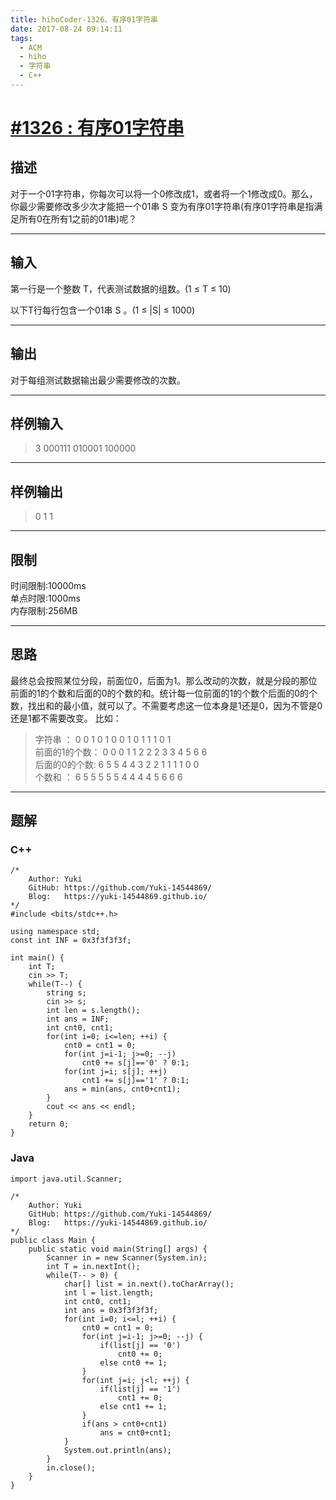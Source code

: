 ```yaml
---
title: hihoCoder-1326、有序01字符串
date: 2017-08-24 09:14:11
tags:
  - ACM
  - hiho
  - 字符串
  - C++
---
```




# [#1326 : 有序01字符串](http://hihocoder.com/problemset/problem/1326)
## 描述
对于一个01字符串，你每次可以将一个0修改成1，或者将一个1修改成0。那么，你最少需要修改多少次才能把一个01串 S 变为有序01字符串(有序01字符串是指满足所有0在所有1之前的01串)呢？

---
## 输入
第一行是一个整数 T，代表测试数据的组数。(1 ≤ T ≤ 10)

以下T行每行包含一个01串 S 。(1 ≤ |S| ≤ 1000)

---
## 输出
对于每组测试数据输出最少需要修改的次数。

---
## 样例输入
>3
 000111
 010001
 100000 

---

## 样例输出
>0
 1
 1

---
## 限制
时间限制:10000ms  
单点时限:1000ms  
内存限制:256MB

---
## 思路
最终总会按照某位分段，前面位0，后面为1。那么改动的次数，就是分段的那位前面的1的个数和后面的0的个数的和。统计每一位前面的1的个数个后面的0的个数，找出和的最小值，就可以了。不需要考虑这一位本身是1还是0，因为不管是0还是1都不需要改变。 比如：  
> 字符串 ：        0 0 1 0 1 0 0 1 0 1 1 1 0 1  
  前面的1的个数：   0 0 0 1 1 2 2 2 3 3 4 5 6 6  
  后面的0的个数:    6 5 5 4 4 3 2 2 1 1 1 1 0 0  
  个数和 ：         6 5 5 5 5 5 4 4 4 4 5 6 6 6  

---
## 题解

### C++
```
/*
    Author: Yuki
    GitHub: https://github.com/Yuki-14544869/
    Blog:   https://yuki-14544869.github.io/
*/
#include <bits/stdc++.h>

using namespace std;
const int INF = 0x3f3f3f3f;

int main() {
    int T;
    cin >> T;
    while(T--) {
        string s;
        cin >> s;
        int len = s.length();
        int ans = INF;
        int cnt0, cnt1;
        for(int i=0; i<=len; ++i) {
            cnt0 = cnt1 = 0;
            for(int j=i-1; j>=0; --j)
                cnt0 += s[j]=='0' ? 0:1;
            for(int j=i; s[j]; ++j)
                cnt1 += s[j]=='1' ? 0:1;
            ans = min(ans, cnt0+cnt1);
        }
        cout << ans << endl;
    }
    return 0;
}
```

### Java
```
import java.util.Scanner;

/*
    Author: Yuki
    GitHub: https://github.com/Yuki-14544869/
    Blog:   https://yuki-14544869.github.io/
*/
public class Main {
    public static void main(String[] args) {
        Scanner in = new Scanner(System.in);
        int T = in.nextInt();
        while(T-- > 0) {
            char[] list = in.next().toCharArray();
            int l = list.length;
            int cnt0, cnt1;
            int ans = 0x3f3f3f3f;
            for(int i=0; i<=l; ++i) {
                cnt0 = cnt1 = 0;
                for(int j=i-1; j>=0; --j) {
                    if(list[j] == '0')
                        cnt0 += 0;
                    else cnt0 += 1;
                }
                for(int j=i; j<l; ++j) {
                    if(list[j] == '1')
                        cnt1 += 0;
                    else cnt1 += 1;
                }
                if(ans > cnt0+cnt1)
                    ans = cnt0+cnt1;
            }
            System.out.println(ans);
        }
        in.close();
    }
}
```